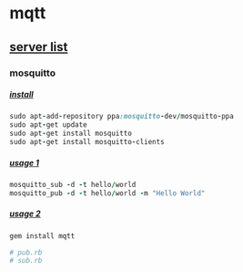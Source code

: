 # mqtt

## [server list](https://github.com/mqtt/mqtt.github.io/wiki/Server%20support)

### mosquitto

##### [install](http://nathanborror.tumblr.com/post/31046947556/mqtt)

```ruby
sudo apt-add-repository ppa:mosquitto-dev/mosquitto-ppa
sudo apt-get update
sudo apt-get install mosquitto
sudo apt-get install mosquitto-clients
```

##### [usage 1](http://nathanborror.tumblr.com/post/31046947556/mqtt)

```ruby
mosquitto_sub -d -t hello/world
mosquitto_pub -d -t hello/world -m "Hello World"
```

##### [usage 2](https://github.com/njh/ruby-mqtt)

```ruby
gem install mqtt

# pub.rb
# sub.rb
```
